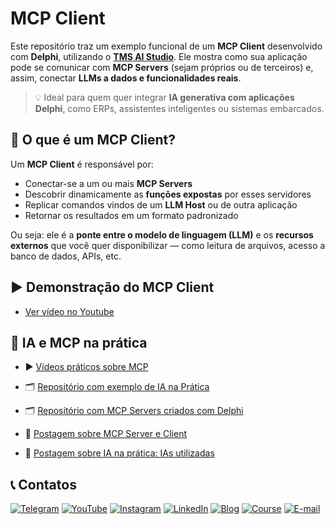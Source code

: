 # MCP Client

Este repositório traz um exemplo funcional de um **MCP Client** desenvolvido com **Delphi**, utilizando o **[TMS AI Studio](https://www.tmssoftware.com/site/tmsaistudio.asp)**. Ele mostra como sua aplicação pode se comunicar com **MCP Servers** (sejam próprios ou de terceiros) e, assim, conectar **LLMs a dados e funcionalidades reais**.

> 💡 Ideal para quem quer integrar **IA generativa com aplicações Delphi**, como ERPs, assistentes inteligentes ou sistemas embarcados.


## 📌 O que é um MCP Client?

Um **MCP Client** é responsável por:
- Conectar-se a um ou mais **MCP Servers**
- Descobrir dinamicamente as **funções expostas** por esses servidores
- Replicar comandos vindos de um **LLM Host** ou de outra aplicação
- Retornar os resultados em um formato padronizado

Ou seja: ele é a **ponte entre o modelo de linguagem (LLM)** e os **recursos externos** que você quer disponibilizar — como leitura de arquivos, acesso a banco de dados, APIs, etc.

## ▶️ Demonstração do MCP Client
- [Ver vídeo no Youtube](https://www.youtube.com/watch?v=B3_HI9-8N_U&list=PLLHSz4dOnnN237tIxJI10E5cy1dgXJxgP)

## 🔗 IA e MCP na prática
- ▶️ [Vídeos práticos sobre MCP](https://www.youtube.com/watch?v=G7H9_hGQ3Q8&list=PLLHSz4dOnnN237tIxJI10E5cy1dgXJxgP)

- 🗂️ [Repositório com exemplo de IA na Prática](https://github.com/Code4Delphi/ia-na-pratica)

- 🗂️ [Repositório com MCP Servers criados com Delphi](https://github.com/Code4Delphi/mcp-servers)

- 🌟 [Postagem sobre MCP Server e Client](https://code4delphi.com.br/blog/mcp/)

- 🌟 [Postagem sobre IA na prática: IAs utilizadas](https://code4delphi.com.br/blog/ia-na-pratica-ias-utilizadas/)

## 📞 Contatos
[![Telegram](https://img.shields.io/badge/Telegram-Join-blue?logo=telegram)](https://t.me/Code4Delphi)
[![YouTube](https://img.shields.io/badge/YouTube-Join-red?logo=youtube&logoColor=red)](https://www.youtube.com/@code4delphi)
[![Instagram](https://img.shields.io/badge/Intagram-Follow-red?logo=instagram&logoColor=pink)](https://www.instagram.com/code4delphi/)
[![LinkedIn](https://img.shields.io/badge/LinkedIn-Connect-blue)](https://www.linkedin.com/in/cesar-cardoso-dev)
[![Blog](https://img.shields.io/badge/Blog-Code4Delphi-F00?logo=delphi)](https://code4delphi.com.br/blog/)
[![Course](https://img.shields.io/badge/Course-Delphi-F00?logo=delphi)](https://go.hotmart.com/U81331747Y?dp=1)
[![E-mail](https://img.shields.io/badge/E--mail-Send-yellowgreen?logo=maildotru&logoColor=yellowgreen)](mailto:contato@code4delphi.com.br)

